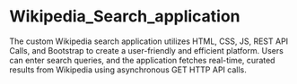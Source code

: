 # Wikipedia_Search_application
The custom Wikipedia search application utilizes HTML, CSS, JS, REST API Calls, and Bootstrap to create a user-friendly and efficient platform. Users can enter search queries, and the application fetches real-time, curated results from Wikipedia using asynchronous GET HTTP API calls.
